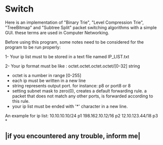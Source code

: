 # Switch

Here is an implementation of "Binary Trie", "Level Compression Trie", "TreeBitmap" and "Subtree Split" packet switching algorithms with a simple GUI. these terms are used in Computer Networking. 

Before using this program, some notes need to be considered for the program to be run properly:

1- Your ip list must to be stored in a text file named IP_LIST.txt

2- Your ip format must be like : octet.octet.octet.octet/[0-32] string
   * octet is a number in range [0-255]
   * each ip must be written in a new line
   * string represents output port. for instance: p8 or port8 or 8
   * setting subnet mask to zero(0), creates a default forwarding rule. a packet that does not match any other ports, is forwarded
     according to this rule.
   * your ip list must be ended with '*' character in a new line.

   An example for ip list: 
                           10.10.10.10/24 p1
                           198.162.10.12/16 p2
                           12.10.123.44/18 p3
                           *

|if you encountered any trouble, inform me|
--------------------------------------------------------------------------------------------------------------------------------------


